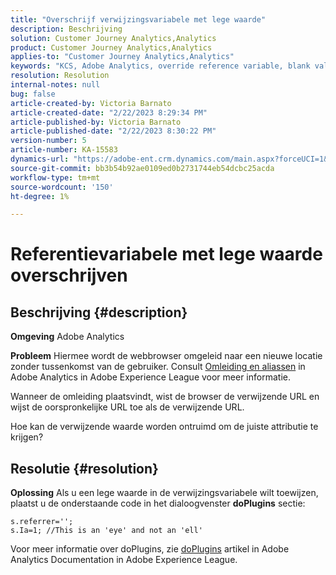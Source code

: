 ```yaml
---
title: "Overschrijf verwijzingsvariabele met lege waarde"
description: Beschrijving
solution: Customer Journey Analytics,Analytics
product: Customer Journey Analytics,Analytics
applies-to: "Customer Journey Analytics,Analytics"
keywords: "KCS, Adobe Analytics, override reference variable, blank value"
resolution: Resolution
internal-notes: null
bug: false
article-created-by: Victoria Barnato
article-created-date: "2/22/2023 8:29:34 PM"
article-published-by: Victoria Barnato
article-published-date: "2/22/2023 8:30:22 PM"
version-number: 5
article-number: KA-15583
dynamics-url: "https://adobe-ent.crm.dynamics.com/main.aspx?forceUCI=1&pagetype=entityrecord&etn=knowledgearticle&id=4f33cb9d-efb2-ed11-83fe-6045bd0067ea"
source-git-commit: bb3b54b92ae0109ed0b2731744eb54dcbc25acda
workflow-type: tm+mt
source-wordcount: '150'
ht-degree: 1%

---
```


# Referentievariabele met lege waarde overschrijven

## Beschrijving {#description}


<b>Omgeving</b>
Adobe Analytics

<b>Probleem</b>
Hiermee wordt de webbrowser omgeleid naar een nieuwe locatie zonder tussenkomst van de gebruiker. Consult [Omleiding en aliassen](https://docs.adobe.com/content/help/en/analytics/technotes/redirects.html) in Adobe Analytics in Adobe Experience League voor meer informatie.

Wanneer de omleiding plaatsvindt, wist de browser de verwijzende URL en wijst de oorspronkelijke URL toe als de verwijzende URL.

Hoe kan de verwijzende waarde worden ontruimd om de juiste attributie te krijgen?


## Resolutie {#resolution}


<b>Oplossing</b>
Als u een lege waarde in de verwijzingsvariabele wilt toewijzen, plaatst u de onderstaande code in het dialoogvenster <b>doPlugins</b> sectie:


```
s.referrer='';
s.Ia=1; //This is an 'eye' and not an 'ell'
```


Voor meer informatie over doPlugins, zie [doPlugins](https://experienceleague.adobe.com/docs/analytics/implementation/vars/functions/doplugins.html "Klik om de koppeling te volgen: https://docs.adobe.com/content/help/en/analytics/implementation/vars/functions/doplugins.html") artikel in Adobe Analytics Documentation in Adobe Experience League.


